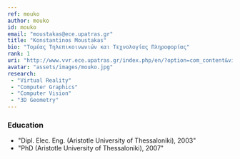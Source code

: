 ```yaml
---
ref: mouko
author: mouko
id: mouko
email: "moustakas@ece.upatras.gr"
title: "Konstantinos Moustakas"
bio: "Τομέας Τηλεπικοινωνιών και Τεχνολογίας Πληροφορίας"
rank: 1
uri: "http://www.vvr.ece.upatras.gr/index.php/en/?option=com_content&view=article&id=21:moustakas-konstantinos&catid=22:personel&Itemid=360"
avatar: "assets/images/mouko.jpg"
research:
 - "Virtual Reality"
 - "Computer Graphics"
 - "Computer Vision"
 - "3D Geometry"
---
```


### Education
  - "Dipl. Elec. Eng. (Aristotle University of Thessaloniki), 2003"
  - "PhD (Aristotle University of Thessaloniki), 2007"